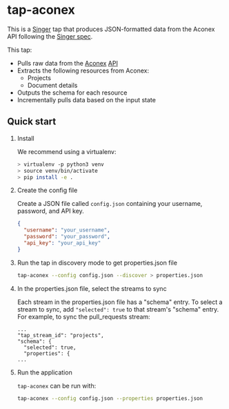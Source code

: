 # tap-aconex

This is a [Singer](https://singer.io) tap that produces JSON-formatted
data from the Aconex API following the [Singer
spec](https://github.com/singer-io/getting-started/blob/master/SPEC.md).

This tap:

- Pulls raw data from the [Aconex](https://www.oracle.com/corporate/acquisitions/aconex/) [API](https://help.aconex.com/aconex/aconex-apis)
- Extracts the following resources from Aconex:
  - Projects
  - Document details
- Outputs the schema for each resource
- Incrementally pulls data based on the input state

## Quick start

1. Install

   We recommend using a virtualenv:

   ```bash
   > virtualenv -p python3 venv
   > source venv/bin/activate
   > pip install -e .
   ```

2. Create the config file

   Create a JSON file called `config.json` containing your username, password, and API key.

   ```json
   {
     "username": "your_username",
     "password": "your_password",
     "api_key": "your_api_key"
   }
   ```

3. Run the tap in discovery mode to get properties.json file

   ```bash
   tap-aconex --config config.json --discover > properties.json
   ```

4. In the properties.json file, select the streams to sync

   Each stream in the properties.json file has a "schema" entry. To select a stream to sync, add `"selected": true` to that stream's "schema" entry. For example, to sync the pull_requests stream:

   ```
   ...
   "tap_stream_id": "projects",
   "schema": {
     "selected": true,
     "properties": {
   ...
   ```

5. Run the application

   `tap-aconex` can be run with:

   ```bash
   tap-aconex --config config.json --properties properties.json
   ```
